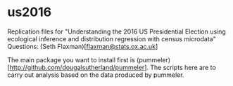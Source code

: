 # us2016
Replication files for "Understanding the 2016 US Presidential Election using ecological inference and distribution regression with census microdata" 
Questions: (Seth Flaxman)[flaxman@stats.ox.ac.uk]

The main package you want to install first is (pummeler)[http://github.com/dougalsutherland/pummeler]. The scripts here are to carry out analysis
based on the data produced by pummeler.

